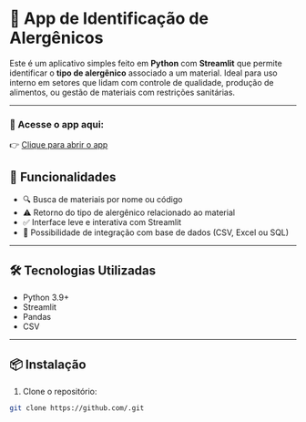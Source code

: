 # 🧪 App de Identificação de Alergênicos

Este é um aplicativo simples feito em **Python** com **Streamlit** que permite identificar o **tipo de alergênico** associado a um material. Ideal para uso interno em setores que lidam com controle de qualidade, produção de alimentos, ou gestão de materiais com restrições sanitárias.

---

### 🔗 Acesse o app aqui:
👉 [Clique para abrir o app]([https://seu-link.streamlit.app](https://alergenicos.streamlit.app/))

## 🚀 Funcionalidades

- 🔍 Busca de materiais por nome ou código
- ⚠️ Retorno do tipo de alergênico relacionado ao material
- ✅ Interface leve e interativa com Streamlit
- 📁 Possibilidade de integração com base de dados (CSV, Excel ou SQL)

---

## 🛠️ Tecnologias Utilizadas

- Python 3.9+
- Streamlit
- Pandas
- CSV

---

## 📦 Instalação

1. Clone o repositório:
```bash
git clone https://github.com/.git

